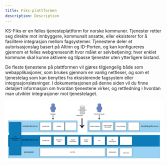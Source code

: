 ```yaml
---
title: Fiks-plattformen
description: Description
---
```


KS-Fiks er en felles tjenesteplattform for norske kommuner. Tjenester retter seg direkte mot innbyggere, kommunalt ansatte, eller eksisterer for å fasilitere integrasjon mellom fagsystemer. Tjenestene deler et autorisasjonslag basert på Altinn og ID-Porten, og kan konfigureres gjennom et felles webgrensesnitt hvor målet er selvbetjening: hver enklet kommune skal kunne aktivere og tilpasse tjenester uten ytterligere bistand.

De fleste tjenestene på plattformen vil gjøres tilgjengelig både som webapplikasjoner, som brukes gjennom en vanlig nettleser, og som et tjenestelag som kan benyttes fra eksisterende fagsystem eller integrasjonsløsninger. I dokumentasjonen på denne siden vil du finne detaljert informasjon om hvordan tjenestene virker, og rettledning i hvordan man utvikler integrasjoner mot tjenestelaget. 

![fiks oversikt](images/fiks_diagram.png "Fiks oversikt")






